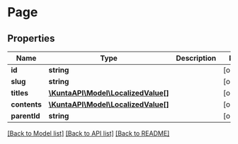 # Page

## Properties
Name | Type | Description | Notes
------------ | ------------- | ------------- | -------------
**id** | **string** |  | [optional] 
**slug** | **string** |  | [optional] 
**titles** | [**\KuntaAPI\Model\LocalizedValue[]**](LocalizedValue.md) |  | [optional] 
**contents** | [**\KuntaAPI\Model\LocalizedValue[]**](LocalizedValue.md) |  | [optional] 
**parentId** | **string** |  | [optional] 

[[Back to Model list]](../README.md#documentation-for-models) [[Back to API list]](../README.md#documentation-for-api-endpoints) [[Back to README]](../README.md)


